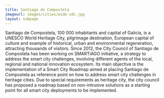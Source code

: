 ```yaml
---
title: Santiago de Compostela
imageurl: images/cities/wide-sdc.jpg
layout: subpage
---
```

Santiago de Compostela, 100 000 inhabitants and capital of Galicia, is a UNESCO World Heritage City, pilgrimage destination, European capital of culture and example of historical, urban and environmental regeneration, attracting thousands of visitors. Since 2012, the City Council of Santiago de Compostela has been working on SMARTiAGO initiative, a strategy to address the smart city challenges, involving different agents of the local, regional and national innovation ecosystem. Its main objective is the implementation of a Smart City Roadmap aimed at placing Santiago de Compostela as reference point on how to address smart city challenges in heritage cities. Due to special requirements as heritage city, the city council has proposed a roadmap based on non-intrusive solutions as a starting point for all smart city deployments to be implemented.
